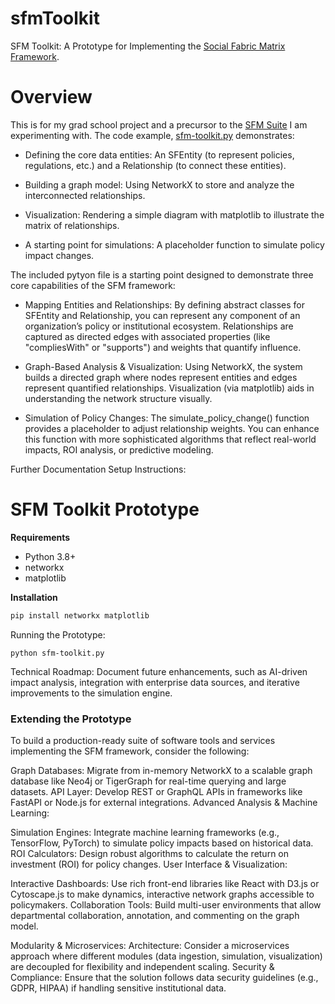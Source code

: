 # sfmToolkit
SFM Toolkit: A Prototype for Implementing the [Social Fabric Matrix Framework](./sfm-overview.md). 

# Overview
This is for my grad school project and a precursor to the [SFM Suite](./suite/README.md) I am experimenting with. The code example, [sfm-toolkit.py](./sfm-toolkit.py) demonstrates:

- Defining the core data entities: An SFEntity (to represent policies, regulations, etc.) and a Relationship (to connect these entities).

- Building a graph model: Using NetworkX to store and analyze the interconnected relationships.

- Visualization: Rendering a simple diagram with matplotlib to illustrate the matrix of relationships.

- A starting point for simulations: A placeholder function to simulate policy impact changes. 

The included pytyon file is a starting point designed to demonstrate three core capabilities of the SFM framework:

- Mapping Entities and Relationships: By defining abstract classes for SFEntity and Relationship, you can represent any component of an organization’s policy or institutional ecosystem. Relationships are captured as directed edges with associated properties (like "compliesWith" or "supports") and weights that quantify influence.

- Graph-Based Analysis & Visualization: Using NetworkX, the system builds a directed graph where nodes represent entities and edges represent quantified relationships. Visualization (via matplotlib) aids in understanding the network structure visually.

- Simulation of Policy Changes: The simulate_policy_change() function provides a placeholder to adjust relationship weights. You can enhance this function with more sophisticated algorithms that reflect real-world impacts, ROI analysis, or predictive modeling.

Further Documentation
Setup Instructions:

# SFM Toolkit Prototype

**Requirements**
- Python 3.8+
- networkx
- matplotlib

**Installation**
```bash
pip install networkx matplotlib
```
Running the Prototype:
```
python sfm-toolkit.py
```

Technical Roadmap:
Document future enhancements, such as AI-driven impact analysis, integration with enterprise data sources, and iterative improvements to the simulation engine.

### Extending the Prototype
To build a production-ready suite of software tools and services implementing the SFM framework, consider the following:

Graph Databases:
Migrate from in-memory NetworkX to a scalable graph database like Neo4j or TigerGraph for real-time querying and large datasets.
API Layer: Develop REST or GraphQL APIs in frameworks like FastAPI or Node.js for external integrations.
Advanced Analysis & Machine Learning:

Simulation Engines:
Integrate machine learning frameworks (e.g., TensorFlow, PyTorch) to simulate policy impacts based on historical data.
ROI Calculators: Design robust algorithms to calculate the return on investment (ROI) for policy changes.
User Interface & Visualization:

Interactive Dashboards:
Use rich front-end libraries like React with D3.js or Cytoscape.js to make dynamics, interactive network graphs accessible to policymakers.
Collaboration Tools: Build multi-user environments that allow departmental collaboration, annotation, and commenting on the graph model.

Modularity & Microservices:
Architecture: Consider a microservices approach where different modules (data ingestion, simulation, visualization) are decoupled for flexibility and independent scaling.
Security & Compliance: Ensure that the solution follows data security guidelines (e.g., GDPR, HIPAA) if handling sensitive institutional data.
